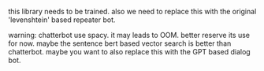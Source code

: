 this library needs to be trained. also we need to replace this with the original 'levenshtein' based repeater bot.

warning: chatterbot use spacy. it may leads to OOM. better reserve its use for now. maybe the sentence bert based vector search is better than chatterbot. maybe you want to also replace this with the GPT based dialog bot.